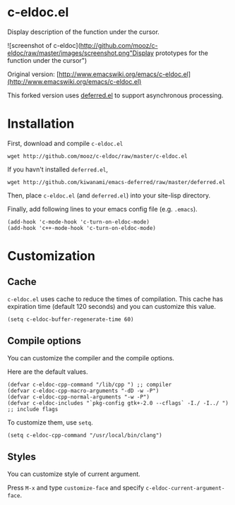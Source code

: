 c-eldoc.el
==========

Display description of the function under the cursor.

![screenshot of c-eldoc](http://github.com/mooz/c-eldoc/raw/master/images/screenshot.png"Display prototypes for the function under the cursor")

Original version: [http://www.emacswiki.org/emacs/c-eldoc.el](http://www.emacswiki.org/emacs/c-eldoc.el)

This forked version uses [deferred.el](http://github.com/kiwanami/emacs-deferred "emacs-deferred") to support asynchronous processing.

Installation
============

First, download and compile `c-eldoc.el`

    wget http://github.com/mooz/c-eldoc/raw/master/c-eldoc.el

If you havn't installed `deferred.el`,

    wget http://github.com/kiwanami/emacs-deferred/raw/master/deferred.el

Then, place `c-eldoc.el` (and `deferred.el`) into your site-lisp directory.

Finally, add following lines to your emacs config file (e.g. `.emacs`).

    (add-hook 'c-mode-hook 'c-turn-on-eldoc-mode)
    (add-hook 'c++-mode-hook 'c-turn-on-eldoc-mode)

Customization
=============

Cache
-----

`c-eldoc.el` uses cache to reduce the times of compilation. This cache has expiration time (default 120 seconds) and you can customize this value.

    (setq c-eldoc-buffer-regenerate-time 60)

Compile options
---------------

You can customize the compiler and the compile options.

Here are the default values.

    (defvar c-eldoc-cpp-command "/lib/cpp ") ;; compiler
    (defvar c-eldoc-cpp-macro-arguments "-dD -w -P")
    (defvar c-eldoc-cpp-normal-arguments "-w -P")
    (defvar c-eldoc-includes "`pkg-config gtk+-2.0 --cflags` -I./ -I../ ") ;; include flags

To customize them, use `setq`.

    (setq c-eldoc-cpp-command "/usr/local/bin/clang")

Styles
-----------------------------

You can customize style of current argument.

Press `M-x` and type `customize-face` and specify `c-eldoc-current-argument-face`.
